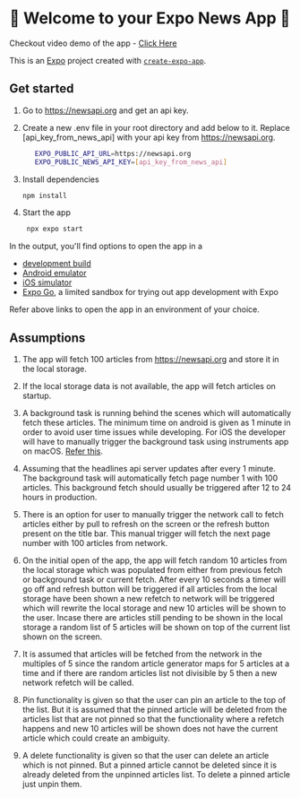 # 👋 Welcome to your Expo News App 📰

Checkout video demo of the app - [Click Here](https://drive.google.com/file/d/1lGRbX_r8n4mAOUPiJROuBQST8Ns16XnT/view?usp=drive_link)

This is an [Expo](https://expo.dev) project created with [`create-expo-app`](https://www.npmjs.com/package/create-expo-app).

## Get started
1. Go to https://newsapi.org and get an api key.

2. Create a new .env file in your root directory and add below to it. Replace [api_key_from_news_api] with your api key from https://newsapi.org.

   ```bash
      EXPO_PUBLIC_API_URL=https://newsapi.org
      EXPO_PUBLIC_NEWS_API_KEY=[api_key_from_news_api]
   ```


2. Install dependencies

   ```bash
   npm install
   ```

3. Start the app

   ```bash
    npx expo start
   ```

In the output, you'll find options to open the app in a

- [development build](https://docs.expo.dev/develop/development-builds/introduction/)
- [Android emulator](https://docs.expo.dev/workflow/android-studio-emulator/)
- [iOS simulator](https://docs.expo.dev/workflow/ios-simulator/)
- [Expo Go](https://expo.dev/go), a limited sandbox for trying out app development with Expo

Refer above links to open the app in an environment of your choice.

## Assumptions

1. The app will fetch 100 articles from https://newsapi.org and store it in the local storage.

2. If the local storage data is not available, the app will fetch articles on startup.

3. A background task is running behind the scenes which will automatically fetch these articles. The minimum time on android is given as 1 minute in order to avoid user time issues while developing. For iOS the developer will have to manually trigger the background task using instruments app on macOS. [Refer this](https://docs.expo.dev/versions/latest/sdk/background-fetch/).

4. Assuming that the headlines api server updates after every 1 minute. The background task will automatically fetch page number 1 with 100 articles. This background fetch should usually be triggered after 12 to 24 hours in production.

5. There is an option for user to manually trigger the network call to fetch articles either by pull to refresh on the screen or the refresh button present on the title bar. This manual trigger will fetch the next page number with 100 articles from network.

6. On the initial open of the app, the app will fetch random 10 articles from the local storage which was populated from either from previous fetch or background task or current fetch. After every 10 seconds a timer will go off and refresh button will be triggered if all articles from the local storage have been shown a new refetch to network will be triggered which will rewrite the local storage and new 10 articles will be shown to the user. Incase there are articles still pending to be shown in the local storage a random list of 5 articles will be shown on top of the current list shown on the screen.

7. It is assumed that articles will be fetched from the network in the multiples of 5 since the random article generator maps for 5 articles at a time and if there are random articles list not divisible by 5 then a new network refetch will be called.

8. Pin functionality is given so that the user can pin an article to the top of the list. But it is assumed that the pinned article will be deleted from the articles list that are not pinned so that the functionality where a refetch happens and new 10 articles will be shown does not have the current article which could create an ambiguity.

9. A delete functionality is given so that the user can delete an article which is not pinned. But a pinned article cannot be deleted since it is already deleted from the unpinned articles list. To delete a pinned article just unpin them.